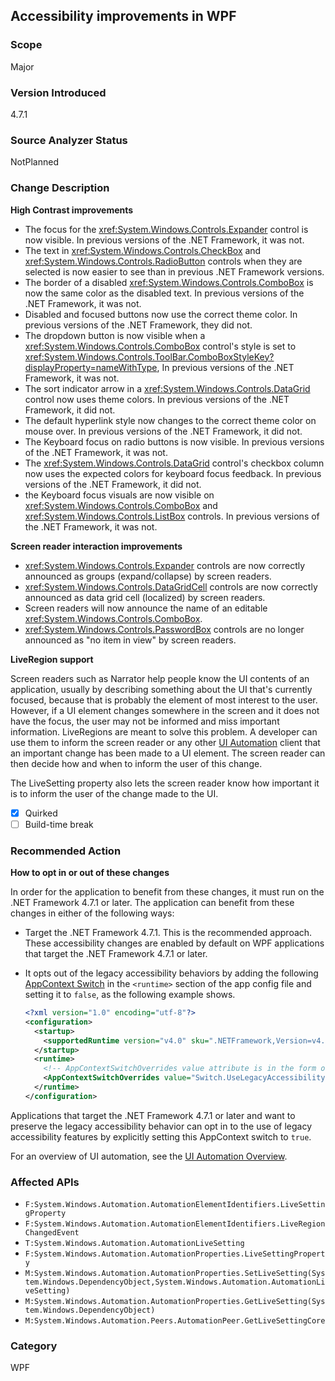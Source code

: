 ## Accessibility improvements in WPF

### Scope
Major

### Version Introduced
4.7.1

### Source Analyzer Status
NotPlanned

### Change Description
__High Contrast improvements__</br> 

- The focus for the <xref:System.Windows.Controls.Expander> control is now visible. In previous versions of the .NET Framework, it was not.
- The text in <xref:System.Windows.Controls.CheckBox> and <xref:System.Windows.Controls.RadioButton> controls when they are selected is now easier to see than in previous .NET Framework versions.
- The border of a disabled <xref:System.Windows.Controls.ComboBox> is now the same color as the disabled text. In previous versions of the .NET Framework, it was not.
- Disabled and focused buttons now use the correct theme color. In previous versions of the .NET Framework, they did not.
- The dropdown button is now visible when a <xref:System.Windows.Controls.ComboBox> control's style is set to <xref:System.Windows.Controls.ToolBar.ComboBoxStyleKey?displayProperty=nameWithType>, In previous versions of the .NET Framework, it was not.
- The sort indicator arrow in a <xref:System.Windows.Controls.DataGrid> control now uses theme colors. In previous versions of the .NET Framework, it did not.
- The default hyperlink style now changes to the correct theme color on mouse over. In previous versions of the .NET Framework, it did not.
- The Keyboard focus on radio buttons is now visible. In previous versions of the .NET Framework, it was not.
- The <xref:System.Windows.Controls.DataGrid> control's checkbox column now uses the expected colors for keyboard focus feedback. In previous versions of the .NET Framework, it did not.
- the Keyboard focus visuals are now visible on <xref:System.Windows.Controls.ComboBox> and <xref:System.Windows.Controls.ListBox> controls. In previous versions of the .NET Framework, it was not.</p>

__Screen reader interaction improvements__</br>

- <xref:System.Windows.Controls.Expander> controls are now correctly announced as groups (expand/collapse) by screen readers.
- <xref:System.Windows.Controls.DataGridCell> controls are now correctly announced as data grid cell (localized) by screen readers.
- Screen readers will now announce the name of an editable <xref:System.Windows.Controls.ComboBox>.
- <xref:System.Windows.Controls.PasswordBox> controls are no longer announced as "no item in view" by screen readers.</p>


__LiveRegion support__</br>

Screen readers such as Narrator help people know the UI contents of an application, usually by describing something about the UI that's currently focused, because that is probably the element of most interest to the user. However, if a UI element changes somewhere in the screen and it does not have the focus, the user may not be informed and miss important information.
LiveRegions are meant to solve this problem. A developer can use them to inform the screen reader or any other [UI Automation](~/docs/framework/ui-automation/ui-automation-overview.md) client that an important change has been made to a UI element. The screen reader can then decide how and when to inform the user of this change.

The LiveSetting property also lets the screen reader know how important it is to inform the user of the change made to the UI.


- [x] Quirked
- [ ] Build-time break

### Recommended Action
__How to opt in or out of these changes__</br>

In order for the application to benefit from these changes, it must run on the .NET Framework 4.7.1 or later. The application can benefit from these changes in either of the following ways:
- Target the .NET Framework 4.7.1. This is the recommended approach. These accessibility changes are enabled by default on WPF applications that target the .NET Framework 4.7.1 or later.
- It opts out of the legacy accessibility behaviors by adding the following [AppContext Switch](~/docs/framework/configure-apps/file-schema/runtime/appcontextswitchoverrides-element.md) in the `<runtime>` section of the app config file and setting it to `false`, as the following example shows.
    
    ```xml
    <?xml version="1.0" encoding="utf-8"?>
    <configuration>
      <startup>
        <supportedRuntime version="v4.0" sku=".NETFramework,Version=v4.7"/>
      </startup>
      <runtime>
        <!-- AppContextSwitchOverrides value attribute is in the form of 'key1=true|false;key2=true|false  -->
        <AppContextSwitchOverrides value="Switch.UseLegacyAccessibilityFeatures=false" />
      </runtime>
    </configuration>
    ```

Applications that target the .NET Framework 4.7.1 or later and want to preserve the legacy accessibility behavior can opt in to the use of legacy accessibility features by explicitly setting this AppContext switch to ```true```.</br>

For an overview of UI automation, see the [UI Automation Overview](~/docs/framework/ui-automation/ui-automation-overview.md).

### Affected APIs
* `F:System.Windows.Automation.AutomationElementIdentifiers.LiveSettingProperty`
* `F:System.Windows.Automation.AutomationElementIdentifiers.LiveRegionChangedEvent`
* `T:System.Windows.Automation.AutomationLiveSetting`
* `F:System.Windows.Automation.AutomationProperties.LiveSettingProperty`
* `M:System.Windows.Automation.AutomationProperties.SetLiveSetting(System.Windows.DependencyObject,System.Windows.Automation.AutomationLiveSetting)`
* `M:System.Windows.Automation.AutomationProperties.GetLiveSetting(System.Windows.DependencyObject)`
* `M:System.Windows.Automation.Peers.AutomationPeer.GetLiveSettingCore`



### Category
WPF

<!--
    ### Original Bug
401856
431603
447592
437426
437425
437424
447486
443935
437421
436104
430176

429415
453792
404634
446435
386494
-->

<!-- breaking change id: 195 -->
